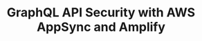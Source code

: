 ---
title: GraphQL API Security with AWS AppSync and Amplify
description: 'How are you implementing security in your GraphQL APIs on AWS? Protect your AWS AppSync API endpoints with best practices & multiple authorization options understanding the different use cases, best of all implementing it in minutes with AWS Amplify.'
banner: "./banner.jpeg"
authorIds:
  - brice-pelle
href: https://aws.amazon.com/blogs/mobile/graphql-security-appsync-amplify/
platforms:
  - JavaScript
  - React
  - React Native
  - Angular
  - Vue
  - iOS
  - Android
categories:
  - API (GraphQL)
  - Authentication
---